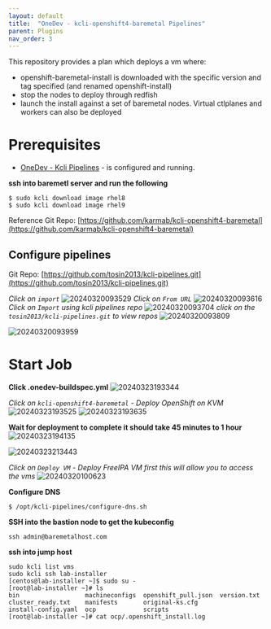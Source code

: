 ```yaml
---
layout: default
title:  "OneDev - kcli-openshift4-baremetal Pipelines"
parent: Plugins
nav_order: 3
---
```


This repository provides a plan which deploys a vm where:

* openshift-baremetal-install is downloaded with the specific version and tag specified (and renamed openshift-install)
* stop the nodes to deploy through redfish
* launch the install against a set of baremetal nodes. Virtual ctlplanes and workers can also be deployed


# Prerequisites
* [OneDev - Kcli Pipelines](../plugins/onedev-kcli-pipelines.html)  - is configured and running.  

**ssh into  baremetl server and run the following**
```
$ sudo kcli download image rhel8
$ sudo kcli download image rhel9
```
  
Reference Git Repo: [https://github.com/karmab/kcli-openshift4-baremetal](https://github.com/karmab/kcli-openshift4-baremetal)

## Configure pipelines
Git Repo: [https://github.com/tosin2013/kcli-pipelines.git](https://github.com/tosin2013/kcli-pipelines.git)

*Click on `import`*
![20240320093529](https://i.imgur.com/1b3zrpr.png)
*Click on `From URL`*
![20240320093616](https://i.imgur.com/pwPpEx0.png)
*Click on `Import` using kcli pipelines repo*
![20240320093704](https://i.imgur.com/EZTDdm5.png)
*click on the `tosin2013/kcli-pipelines.git` to view repos*
![20240320093809](https://i.imgur.com/MgdGkEN.png)

![20240320093959](https://i.imgur.com/pVvwaTR.png)

# Start Job 
**Click .onedev-buildspec.yml**
![20240323193344](https://i.imgur.com/mi3udC6.png)

*Click on `kcli-openshift4-baremetal` - Deploy OpenShift on KVM*
![20240323193525](https://i.imgur.com/ZmyBOo6.png)
![20240323193635](https://i.imgur.com/qOR2ZO9.png)

**Wait for deployment to complete it should take 45 minutes to 1 hour**
![20240323194135](https://i.imgur.com/dsLFUqO.png)

![20240323213443](https://i.imgur.com/NnqvNFx.png)


*Click on `Deploy VM` - Deploy FreeIPA VM first this will allow you to access the vms*
![20240320100623](https://i.imgur.com/kigo2L3.png)

**Configure DNS**
```
$ /opt/kcli-pipelines/configure-dns.sh
```

**SSH into the bastion node to get the kubeconfig**
```
ssh admin@baremetalhost.com
```

**ssh into jump host**
```
sudo kcli list vms
sudo kcli ssh lab-installer
[centos@lab-installer ~]$ sudo su -
[root@lab-installer ~]# ls
bin                  machineconfigs  openshift_pull.json  version.txt
cluster_ready.txt    manifests       original-ks.cfg
install-config.yaml  ocp             scripts
[root@lab-installer ~]# cat ocp/.openshift_install.log
```


